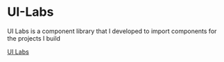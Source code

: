# UI-Labs 

UI Labs is a component library that I developed to import components for the projects I build

[UI Labs](https://ui-labs-sr.netlify.app/form/form.html)
